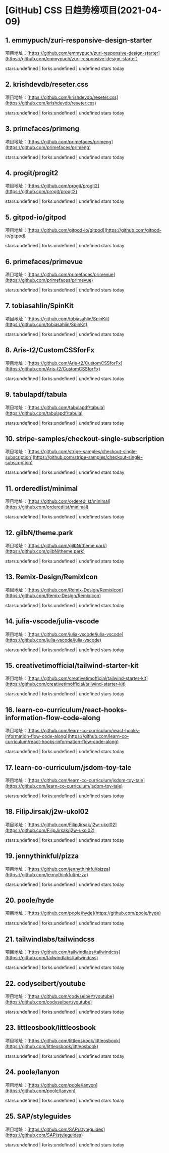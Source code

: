 # [GitHub] CSS 日趋势榜项目(2021-04-09)

## 1. emmypuch/zuri-responsive-design-starter 

项目地址：[https://github.com/emmypuch/zuri-responsive-design-starter](https://github.com/emmypuch/zuri-responsive-design-starter)

stars:undefined | forks:undefined | undefined stars today 



## 2. krishdevdb/reseter.css 

项目地址：[https://github.com/krishdevdb/reseter.css](https://github.com/krishdevdb/reseter.css)

stars:undefined | forks:undefined | undefined stars today 



## 3. primefaces/primeng 

项目地址：[https://github.com/primefaces/primeng](https://github.com/primefaces/primeng)

stars:undefined | forks:undefined | undefined stars today 



## 4. progit/progit2 

项目地址：[https://github.com/progit/progit2](https://github.com/progit/progit2)

stars:undefined | forks:undefined | undefined stars today 



## 5. gitpod-io/gitpod 

项目地址：[https://github.com/gitpod-io/gitpod](https://github.com/gitpod-io/gitpod)

stars:undefined | forks:undefined | undefined stars today 



## 6. primefaces/primevue 

项目地址：[https://github.com/primefaces/primevue](https://github.com/primefaces/primevue)

stars:undefined | forks:undefined | undefined stars today 



## 7. tobiasahlin/SpinKit 

项目地址：[https://github.com/tobiasahlin/SpinKit](https://github.com/tobiasahlin/SpinKit)

stars:undefined | forks:undefined | undefined stars today 



## 8. Aris-t2/CustomCSSforFx 

项目地址：[https://github.com/Aris-t2/CustomCSSforFx](https://github.com/Aris-t2/CustomCSSforFx)

stars:undefined | forks:undefined | undefined stars today 



## 9. tabulapdf/tabula 

项目地址：[https://github.com/tabulapdf/tabula](https://github.com/tabulapdf/tabula)

stars:undefined | forks:undefined | undefined stars today 



## 10. stripe-samples/checkout-single-subscription 

项目地址：[https://github.com/stripe-samples/checkout-single-subscription](https://github.com/stripe-samples/checkout-single-subscription)

stars:undefined | forks:undefined | undefined stars today 



## 11. orderedlist/minimal 

项目地址：[https://github.com/orderedlist/minimal](https://github.com/orderedlist/minimal)

stars:undefined | forks:undefined | undefined stars today 



## 12. gilbN/theme.park 

项目地址：[https://github.com/gilbN/theme.park](https://github.com/gilbN/theme.park)

stars:undefined | forks:undefined | undefined stars today 



## 13. Remix-Design/RemixIcon 

项目地址：[https://github.com/Remix-Design/RemixIcon](https://github.com/Remix-Design/RemixIcon)

stars:undefined | forks:undefined | undefined stars today 



## 14. julia-vscode/julia-vscode 

项目地址：[https://github.com/julia-vscode/julia-vscode](https://github.com/julia-vscode/julia-vscode)

stars:undefined | forks:undefined | undefined stars today 



## 15. creativetimofficial/tailwind-starter-kit 

项目地址：[https://github.com/creativetimofficial/tailwind-starter-kit](https://github.com/creativetimofficial/tailwind-starter-kit)

stars:undefined | forks:undefined | undefined stars today 



## 16. learn-co-curriculum/react-hooks-information-flow-code-along 

项目地址：[https://github.com/learn-co-curriculum/react-hooks-information-flow-code-along](https://github.com/learn-co-curriculum/react-hooks-information-flow-code-along)

stars:undefined | forks:undefined | undefined stars today 



## 17. learn-co-curriculum/jsdom-toy-tale 

项目地址：[https://github.com/learn-co-curriculum/jsdom-toy-tale](https://github.com/learn-co-curriculum/jsdom-toy-tale)

stars:undefined | forks:undefined | undefined stars today 



## 18. FilipJirsak/j2w-ukol02 

项目地址：[https://github.com/FilipJirsak/j2w-ukol02](https://github.com/FilipJirsak/j2w-ukol02)

stars:undefined | forks:undefined | undefined stars today 



## 19. jennythinkful/pizza 

项目地址：[https://github.com/jennythinkful/pizza](https://github.com/jennythinkful/pizza)

stars:undefined | forks:undefined | undefined stars today 



## 20. poole/hyde 

项目地址：[https://github.com/poole/hyde](https://github.com/poole/hyde)

stars:undefined | forks:undefined | undefined stars today 



## 21. tailwindlabs/tailwindcss 

项目地址：[https://github.com/tailwindlabs/tailwindcss](https://github.com/tailwindlabs/tailwindcss)

stars:undefined | forks:undefined | undefined stars today 



## 22. codyseibert/youtube 

项目地址：[https://github.com/codyseibert/youtube](https://github.com/codyseibert/youtube)

stars:undefined | forks:undefined | undefined stars today 



## 23. littleosbook/littleosbook 

项目地址：[https://github.com/littleosbook/littleosbook](https://github.com/littleosbook/littleosbook)

stars:undefined | forks:undefined | undefined stars today 



## 24. poole/lanyon 

项目地址：[https://github.com/poole/lanyon](https://github.com/poole/lanyon)

stars:undefined | forks:undefined | undefined stars today 



## 25. SAP/styleguides 

项目地址：[https://github.com/SAP/styleguides](https://github.com/SAP/styleguides)

stars:undefined | forks:undefined | undefined stars today 



